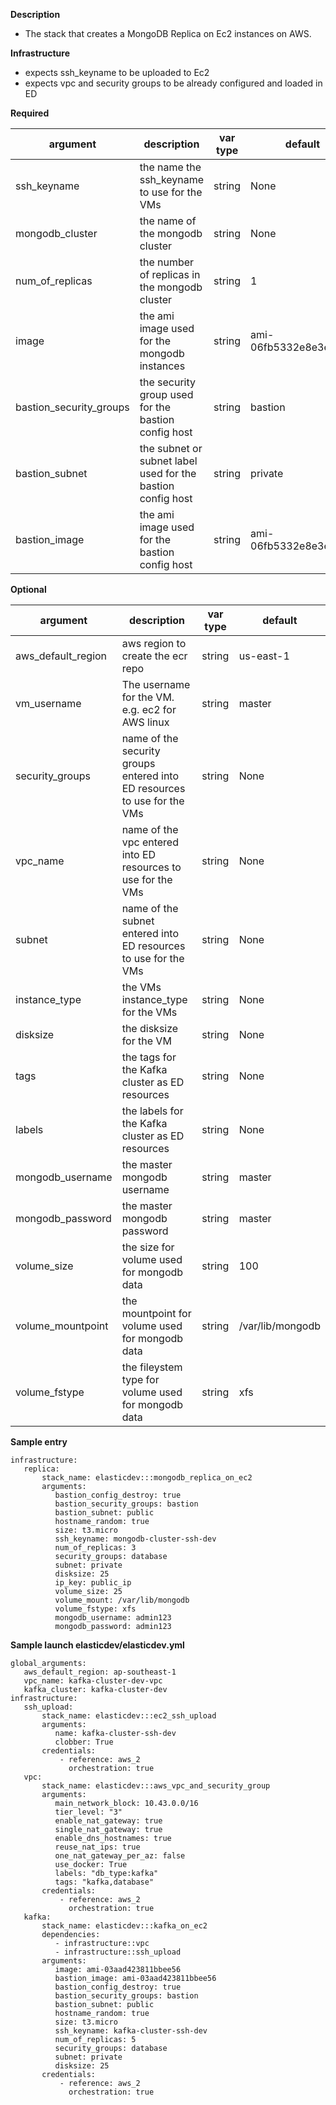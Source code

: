 **Description**

  - The stack that creates a MongoDB Replica on Ec2 instances on AWS.

**Infrastructure**

  - expects ssh_keyname to be uploaded to Ec2
  - expects vpc and security groups to be already configured and loaded in ED

**Required**

| argument      | description                            | var type | default      |
| ------------- | -------------------------------------- | -------- | ------------ |
| ssh_keyname   | the name the ssh_keyname to use for the VMs       | string   | None         |
| mongodb_cluster   | the name of the mongodb cluster       | string   | None         |
| num_of_replicas   | the number of replicas in the mongodb cluster       | string   | 1         |
| image   | the ami image used for the mongodb instances      | string   | ami-06fb5332e8e3e577a         |
| bastion_security_groups   | the security group used for the bastion config host      | string   | bastion         |
| bastion_subnet   | the subnet or subnet label used for the bastion config host      | string   | private         |
| bastion_image   | the ami image used for the bastion config host      | string   | ami-06fb5332e8e3e577a         |

**Optional**

| argument           | description                            | var type |  default      |
| ------------- | -------------------------------------- | -------- | ------------ |
| aws_default_region   | aws region to create the ecr repo                | string   | us-east-1         |
| vm_username | The username for the VM.  e.g. ec2 for AWS linux     | string   | master       |
| security_groups | name of the security groups entered into ED resources to use for the VMs | string   | None       |
| vpc_name | name of the vpc entered into ED resources to use for the VMs | string   | None       |
| subnet | name of the subnet entered into ED resources to use for the VMs | string   | None       |
| instance_type | the VMs instance_type for the VMs | string   | None       |
| disksize | the disksize for the VM | string   | None       |
| tags | the tags for the Kafka cluster as ED resources | string   | None       |
| labels | the labels for the Kafka cluster as ED resources | string   | None       |
| mongodb_username | the master mongodb username    | string   | master       |
| mongodb_password | the master mongodb password    | string   | master       |
| volume_size | the size for volume used for mongodb data | string   | 100       |
| volume_mountpoint | the mountpoint for volume used for mongodb data | string   | /var/lib/mongodb       |
| volume_fstype | the fileystem type for volume used for mongodb data | string   | xfs       |

**Sample entry**

```
infrastructure:
   replica:
       stack_name: elasticdev:::mongodb_replica_on_ec2
       arguments:
          bastion_config_destroy: true
          bastion_security_groups: bastion
          bastion_subnet: public
          hostname_random: true
          size: t3.micro
          ssh_keyname: mongodb-cluster-ssh-dev
          num_of_replicas: 3
          security_groups: database
          subnet: private
          disksize: 25
          ip_key: public_ip
          volume_size: 25
          volume_mount: /var/lib/mongodb
          volume_fstype: xfs
          mongodb_username: admin123
          mongodb_password: admin123
```

**Sample launch elasticdev/elasticdev.yml**

```
global_arguments:
   aws_default_region: ap-southeast-1
   vpc_name: kafka-cluster-dev-vpc
   kafka_cluster: kafka-cluster-dev
infrastructure:
   ssh_upload:
       stack_name: elasticdev:::ec2_ssh_upload
       arguments:
          name: kafka-cluster-ssh-dev
          clobber: True
       credentials:
           - reference: aws_2
             orchestration: true
   vpc:
       stack_name: elasticdev:::aws_vpc_and_security_group
       arguments:
          main_network_block: 10.43.0.0/16
          tier_level: "3"
          enable_nat_gateway: true
          single_nat_gateway: true
          enable_dns_hostnames: true
          reuse_nat_ips: true
          one_nat_gateway_per_az: false
          use_docker: True
          labels: "db_type:kafka"
          tags: "kafka,database"
       credentials:
           - reference: aws_2
             orchestration: true
   kafka:
       stack_name: elasticdev:::kafka_on_ec2
       dependencies:
          - infrastructure::vpc
          - infrastructure::ssh_upload
       arguments:
          image: ami-03aad423811bbee56
          bastion_image: ami-03aad423811bbee56
          bastion_config_destroy: true
          bastion_security_groups: bastion
          bastion_subnet: public
          hostname_random: true
          size: t3.micro
          ssh_keyname: kafka-cluster-ssh-dev
          num_of_replicas: 5
          security_groups: database
          subnet: private
          disksize: 25
       credentials:
           - reference: aws_2
             orchestration: true
```
